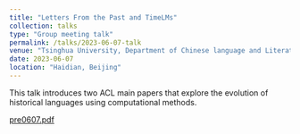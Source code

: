 ```yaml
---
title: "Letters From the Past and TimeLMs"
collection: talks
type: "Group meeting talk"
permalink: /talks/2023-06-07-talk
venue: "Tsinghua University, Department of Chinese language and Literature"
date: 2023-06-07 
location: "Haidian, Beijing"
---
```


This talk introduces two ACL main papers that explore the evolution of historical languages using computational methods.

[pre0607.pdf](https://github.com/liuguitics/liuguitics.github.io/files/12380248/pre0607.pdf)
